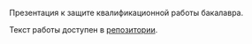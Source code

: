 Презентация к защите квалификационной работы бакалавра.

Текст работы доступен в [репозитории](https://github.com/geo2a/bachelor).   
